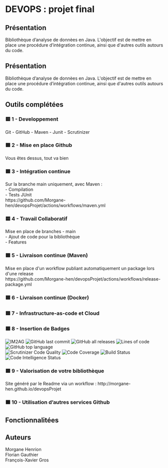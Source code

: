 <h1>DEVOPS : projet final</h1>
<h2>Présentation</h2> Bibliothèque d’analyse de donnèes en Java. L'objectif est de mettre en place une procédure d’intégration continue, ainsi que d'autres outils autours du code. 
<section>

  
<h2>Présentation</h2>
  Bibliothèque d’analyse de donnèes en Java. L'objectif est de mettre en place  une procédure d’intégration continue, ainsi que d'autres outils autours du code.
  
<h2>Outils complétées</h2>
 <h3>🟨 1 - Developpement </h3>
  Git - GitHub - Maven - Junit - Scrutinizer
  
 <h3>🟩 2 - Mise en place Github</h3>
  Vous êtes dessus, tout va bien
  
 <h3>🟩 3 - Intégration continue</h3>
  <p>
  Sur la branche main uniquement, avec Maven :<br />
    - Compilation<br />
    - Tests JUnit<br />
   https://github.com/Morgane-hen/devopsProjet/actions/workflows/maven.yml
   </p>
   
 <h3>🟨 4 - Travail Collaboratif</h3>
  <p>
  Mise en place de branches
   - main<br />
   - Ajout de code pour la bibliothèque <br />
   - Features
  </p>
  
   <h3>🟩 5 - Livraison continue (Maven)</h3>
   <p>Mise en place d'un workflow publiant automatiquement un package lors d'une release<br />
   https://github.com/Morgane-hen/devopsProjet/actions/workflows/release-package.yml</p>
   
 <h3>🟥 6 - Livraison continue (Docker)</h3>
   
 <h3>🟥 7 - Infrastructure-as-code et Cloud</h3>
   
 <h3>🟩 8 - Insertion de Badges</h3>
  <p>
  <img alt="IM2AG" src="https://img.shields.io/badge/IM2AG-Seal%20of%20Quality-blue">
  <img alt="GitHub last commit" src="https://img.shields.io/github/last-commit/Morgane-hen/devopsProjet"> 
  <img alt="GitHub all releases" src="https://img.shields.io/github/downloads/Morgane-hen/devopsProjet/total">
  <img alt="Lines of code" src="https://img.shields.io/tokei/lines/github/Morgane-hen/devopsProjet">
  <img alt="GitHub top language" src="https://img.shields.io/github/languages/top/Morgane-hen/devopsProjet">
  <br />
  <img alt="Scrutinizer Code Quality" src="https://scrutinizer-ci.com/g/Morgane-hen/devopsProjet/badges/quality-score.png?b=main">
  <img alt="Code Coverage" src="https://scrutinizer-ci.com/g/Morgane-hen/devopsProjet/badges/coverage.png?b=main">
  <img alt="Build Status" src="https://scrutinizer-ci.com/g/Morgane-hen/devopsProjet/badges/build.png?b=main">
  <img alt="Code Intelligence Status" src="https://scrutinizer-ci.com/g/Morgane-hen/devopsProjet/badges/code-intelligence.svg?b=main">

  </p>
    
 <h3>🟩 9 - Valorisation de votre bibliothèque</h3>
    Site généré par le Readme via un workflow :
     http://morgane-hen.github.io/devopsProjet
   
 <h3>🟧 10 - Utilisation d’autres services Github</h3>

<h2>Fonctionnalitées</h2>
  
<h2>Auteurs</h2>
 <p>
 Morgane Henrion<br />
 Florian Gauthier<br />
 François-Xavier Gros
</p>

